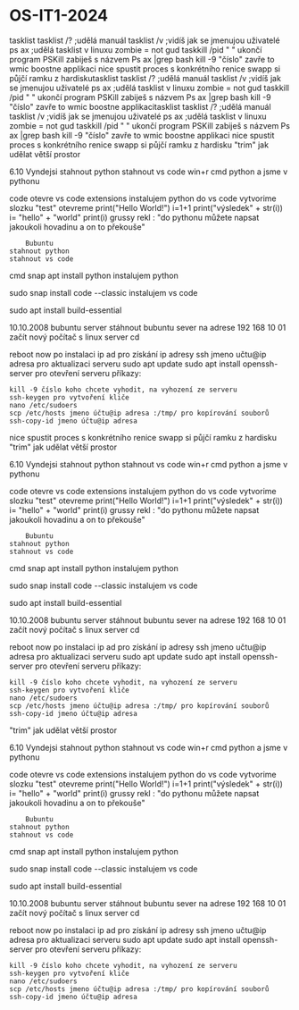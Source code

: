 # OS-IT1-2024
tasklist
tasklist /? ;udělá manuál
tasklist /v ;vidíš jak se jmenujou uživatelé
ps ax ;udělá tasklist v linuxu
zombie = not gud
taskkill /pid "      "  ukončí program
PSKill           zabiješ s názvem
Ps ax |grep bash
kill -9 "číslo" zavře to
wmic  boostne applikaci
nice spustit proces s konkrétního 
renice
swapp si půjčí ramku z hardiskutasklist
tasklist /? ;udělá manuál
tasklist /v ;vidíš jak se jmenujou uživatelé
ps ax ;udělá tasklist v linuxu
zombie = not gud
taskkill /pid "      "  ukončí program
PSKill           zabiješ s názvem
Ps ax |grep bash
kill -9 "číslo" zavře to
wmic  boostne applikacitasklist
tasklist /? ;udělá manuál
tasklist /v ;vidíš jak se jmenujou uživatelé
ps ax ;udělá tasklist v linuxu
zombie = not gud
taskkill /pid "      "  ukončí program
PSKill           zabiješ s názvem
Ps ax |grep bash
kill -9 "číslo" zavře to
wmic  boostne applikaci
nice spustit proces s konkrétního 
renice
swapp si půjčí ramku z hardisku
"trim" jak udělat větší prostor



6.10
        Vyndejsi
    stahnout python
    stahnout vs code
win+r
cmd
python
    a jsme v pythonu

code
    otevre vs code
  extensions
  instalujem python do vs code
  vytvorime slozku "test"
  otevreme
print("Hello World!")
i=1+1
print("výsledek" + str(i))
i= "hello" + "world"
print(i)
  grussy rekl : "do pythonu můžete napsat jakoukoli hovadinu a on to překouše"

        Bubuntu
    stahnout python
    stahnout vs code
cmd
snap apt install python
    instalujem python

sudo snap install code --classic
    instalujem vs code

sudo apt install build-essential



10.10.2008    bubuntu server
   stáhnout bubuntu sever na adrese 192 168 10 01
   začít nový počítač s linux server cd

reboot now po instalaci
ip ad pro získání ip adresy
ssh jmeno učtu@ip adresa
 pro aktualizaci serveru sudo apt update
 sudo apt install openssh-server pro otevření serveru
příkazy:

    kill -9 číslo koho chcete vyhodit, na vyhození ze serveru
    ssh-keygen pro vytvoření kliče
    nano /etc/sudoers
    scp /etc/hosts jmeno účtu@ip adresa :/tmp/ pro kopírování souborů
    ssh-copy-id jmeno účtu@ip adresa

nice spustit proces s konkrétního 
renice
swapp si půjčí ramku z hardisku
"trim" jak udělat větší prostor



6.10
        Vyndejsi
    stahnout python
    stahnout vs code
win+r
cmd
python
    a jsme v pythonu

code
    otevre vs code
  extensions
  instalujem python do vs code
  vytvorime slozku "test"
  otevreme
print("Hello World!")
i=1+1
print("výsledek" + str(i))
i= "hello" + "world"
print(i)
  grussy rekl : "do pythonu můžete napsat jakoukoli hovadinu a on to překouše"

        Bubuntu
    stahnout python
    stahnout vs code
cmd
snap apt install python
    instalujem python

sudo snap install code --classic
    instalujem vs code

sudo apt install build-essential



10.10.2008    bubuntu server
   stáhnout bubuntu sever na adrese 192 168 10 01
   začít nový počítač s linux server cd

reboot now po instalaci
ip ad pro získání ip adresy
ssh jmeno učtu@ip adresa
 pro aktualizaci serveru sudo apt update
 sudo apt install openssh-server pro otevření serveru
příkazy:

    kill -9 číslo koho chcete vyhodit, na vyhození ze serveru
    ssh-keygen pro vytvoření kliče
    nano /etc/sudoers
    scp /etc/hosts jmeno účtu@ip adresa :/tmp/ pro kopírování souborů
    ssh-copy-id jmeno účtu@ip adresa

"trim" jak udělat větší prostor



6.10
        Vyndejsi
    stahnout python
    stahnout vs code
win+r
cmd
python
    a jsme v pythonu

code
    otevre vs code
  extensions
  instalujem python do vs code
  vytvorime slozku "test"
  otevreme
print("Hello World!")
i=1+1
print("výsledek" + str(i))
i= "hello" + "world"
print(i)
  grussy rekl : "do pythonu můžete napsat jakoukoli hovadinu a on to překouše"

        Bubuntu
    stahnout python
    stahnout vs code
cmd
snap apt install python
    instalujem python

sudo snap install code --classic
    instalujem vs code

sudo apt install build-essential



10.10.2008    bubuntu server
   stáhnout bubuntu sever na adrese 192 168 10 01
   začít nový počítač s linux server cd

reboot now po instalaci
ip ad pro získání ip adresy
ssh jmeno učtu@ip adresa
 pro aktualizaci serveru sudo apt update
 sudo apt install openssh-server pro otevření serveru
příkazy:

    kill -9 číslo koho chcete vyhodit, na vyhození ze serveru
    ssh-keygen pro vytvoření kliče
    nano /etc/sudoers
    scp /etc/hosts jmeno účtu@ip adresa :/tmp/ pro kopírování souborů
    ssh-copy-id jmeno účtu@ip adresa
